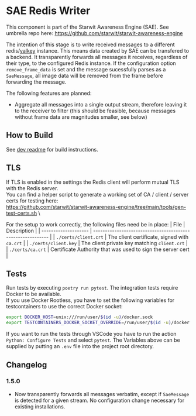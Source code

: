# SAE Redis Writer

This component is part of the Starwit Awareness Engine (SAE). See umbrella repo here: https://github.com/starwit/starwit-awareness-engine

The intention of this stage is to write received messages to a different redis/[valkey](https://valkey.io/) instance. This means data created by SAE can be transfered to a backend.
It transparently forwards all messages it receives, regardless of their type, to the configured Redis instance.
If the configuration option `remove_frame_data` is set and the message sucessfully parses as a `SaeMessage`, all image data will be removed from the frame before forwarding the message.

The following features are planned:
- Aggregate all messages into a single output stream, therefore leaving it to the receiver to filter (this should be feasible, because messages without frame data are magnitudes smaller, see below)

## How to Build

See [dev readme](doc/DEV_README.md) for build instructions.

## TLS
If TLS is enabled in the settings the Redis client will perform mutual TLS with the Redis server. \
You can find a helper script to generate a working set of CA / client / server certs for testing here: \
https://github.com/starwit/starwit-awareness-engine/tree/main/tools/gen-test-certs.sh \

For the setup to work correctly, the following files need be in place:
| File                 | Description                                                 |
| -------------------- | ----------------------------------------------------------- |
| `./certs/client.crt` | The client certificate, signed with `ca.crt`                |
| `./certs/client.key` | The client private key matching `client.crt`                |
| `./certs/ca.crt`     | Certificate Authority that was used to sign the server cert |

## Tests
Run tests by executing `poetry run pytest`. The integration tests require Docker to be available.\
If you use Docker Rootless, you have to set the following variables for testcontainers to use the correct Docker socket:
```bash
export DOCKER_HOST=unix:///run/user/$(id -u)/docker.sock
export TESTCONTAINERS_DOCKER_SOCKET_OVERRIDE=/run/user/$(id -u)/docker.sock
```

If you want to run the tests through VSCode you have to run the action `Python: Configure Tests` and select `pytest`. The Variables above can be supplied by putting an `.env` file into the project root directory.

## Changelog
### 1.5.0
- Now transparently forwards all messages verbatim, except if `SaeMessage` is detected for a given stream. No configuration change necessary for existing installations.